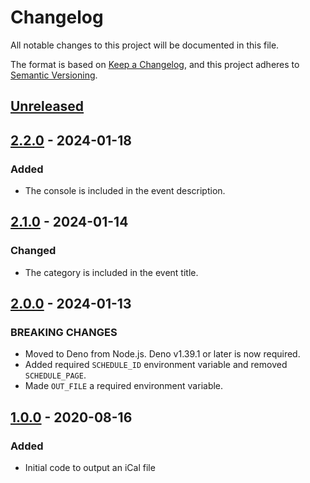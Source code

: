 # Changelog

All notable changes to this project will be documented in this file.

The format is based on [Keep a Changelog](https://keepachangelog.com/en/1.0.0/),
and this project adheres to
[Semantic Versioning](https://semver.org/spec/v2.0.0.html).

## [Unreleased]

## [2.2.0] - 2024-01-18

### Added

- The console is included in the event description.

## [2.1.0] - 2024-01-14

### Changed

- The category is included in the event title.

## [2.0.0] - 2024-01-13

### BREAKING CHANGES

- Moved to Deno from Node.js. Deno v1.39.1 or later is now required.
- Added required `SCHEDULE_ID` environment variable and removed `SCHEDULE_PAGE`.
- Made `OUT_FILE` a required environment variable.

## [1.0.0] - 2020-08-16

### Added

- Initial code to output an iCal file

[unreleased]: https://github.com/jordanbtucker/gdq-ical/commits/main/
[1.0.0]: https://github.com/jordanbtucker/gdq-ical/releases/tag/v1.0.0
[2.0.0]: https://github.com/jordanbtucker/gdq-ical/releases/tag/v2.0.0
[2.1.0]: https://github.com/jordanbtucker/gdq-ical/releases/tag/v2.1.0
[2.2.0]: https://github.com/jordanbtucker/gdq-ical/releases/tag/v2.2.0
